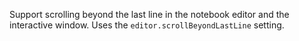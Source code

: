 Support scrolling beyond the last line in the notebook editor and the interactive window. Uses the `editor.scrollBeyondLastLine` setting.